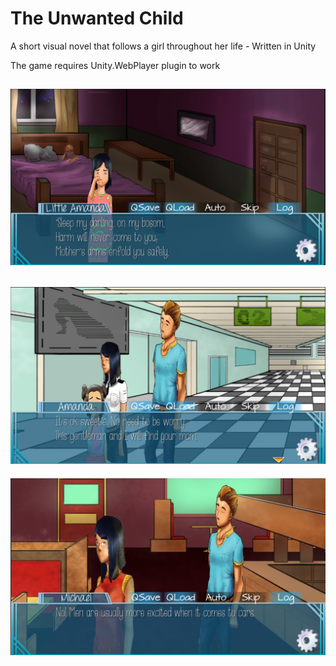 # The Unwanted Child
A short visual novel that follows a girl throughout her life - Written in Unity

The game requires Unity.WebPlayer plugin to work

![img1](Screenshot/1.PNG "Childhood")
-------------------------------------------------
![img2](Screenshot/2.png "Airport")
-------------------------------------------------
![img3](Screenshot/3.PNG "Dining")
